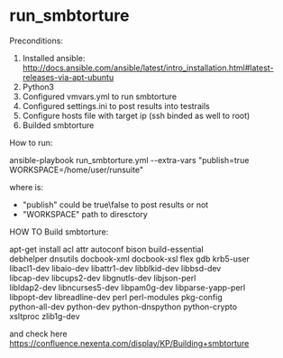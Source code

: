 # run_smbtorture
Preconditions:
1. Installed ansible: http://docs.ansible.com/ansible/latest/intro_installation.html#latest-releases-via-apt-ubuntu
2. Python3 
3. Configured vmvars.yml to run smbtorture
4. Configured settings.ini to post results into testrails
5. Configure hosts file with target ip (ssh binded as well to root)
6. Builded smbtorture


How to run:

 ansible-playbook run_smbtorture.yml --extra-vars "publish=true WORKSPACE=/home/user/runsuite"

where is:
* "publish" 	could be true\false to post results or not
* "WORKSPACE"	path to diresctory


HOW TO Build smbtorture:

apt-get install acl attr autoconf bison build-essential \
  debhelper dnsutils docbook-xml docbook-xsl flex gdb krb5-user \
  libacl1-dev libaio-dev libattr1-dev libblkid-dev libbsd-dev \
  libcap-dev libcups2-dev libgnutls-dev libjson-perl \
  libldap2-dev libncurses5-dev libpam0g-dev libparse-yapp-perl \
  libpopt-dev libreadline-dev perl perl-modules pkg-config \
  python-all-dev python-dev python-dnspython python-crypto \
  xsltproc zlib1g-dev

and check here https://confluence.nexenta.com/display/KP/Building+smbtorture
